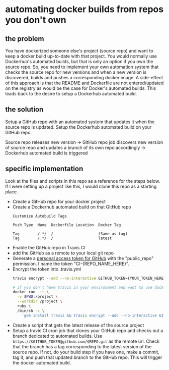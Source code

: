 # automating docker builds from repos you don't own

## the problem

You have dockerized someone else's project (source repo) and want to keep a docker build up-to-date with that project. You would normally use Dockerhub's automated builds, but that is only an option if you own the source repo. So, you need to implement your own automation system that checks the source repo for new versions and when a new version is discovered, builds and pushes a corresponding docker image. A side-effect of this approach is that the README and Dockerfile are not entered/updated on the registry as would be the case for Docker's automated builds. This leads back to the desire to setup a Dockerhub automated build.

## the solution

Setup a GitHub repo with an automated system that updates it when the source repo is updated. Setup the Dockerhub automated build on your GitHub repo.

Source repo releases new version
  -> GitHub repo job discovers new version of source repo and updates a branch of its own repo accordingly
  -> Dockerhub automated build is triggered

## specific implementation

Look at the files and scripts in this repo as a reference for the steps below. If I were setting up a project like this, I would clone this repo as a starting place.

- Create a GitHub repo for your docker project
- Create a Dockerhub automated build on that GitHub repo
  ```
  Customize Autobuild Tags

  Push Type  Name  Dockerfile Location  Docker Tag

  Tag        /.*/  /                    (Same as tag)
  Tag        /.*/  /                    latest
  ```
- Enable the GitHub repo in Travis CI
- add the GitHub as a remote to your local git repo
- Generate a [personal access token for GitHub](https://github.com/settings/tokens) with the "public_repo" permission. I name the token "CI-{REPO_NAME_HERE}".
- Encrypt the token into .travis.yml
  ```sh
  travis encrypt --add --no-interactive GITHUB_TOKEN={YOUR_TOKEN_HERE}
  ```
  ```sh
  # if you don't have travis in your environment and want to use docker instead:
  docker run -it \
    -v $PWD:/project \
    --workdir /project \
    ruby \
    /bin/sh -c \
      'gem install travis && travis encrypt --add --no-interactive GITHUB_TOKEN={YOUR_TOKEN_HERE}'
  ```
- Create a script that gets the latest release of the source project
- Setup a travic CI cron job that clones your GitHub repo and checks out a branch dedicated to automated builds. Use `https://$GITHUB_TOKEN@github.com/$REPO.git` as the remote url. Check that the branch has a tag corresponding to the latest version of the source repo. If not, do your build step if you have one, make a commit, tag it, and push that updated branch to the GitHub repo. This will trigger the docker automated build.
